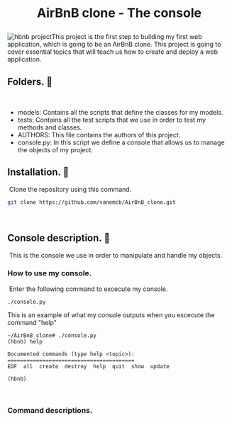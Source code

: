 
# <p align="center"> AirBnB clone - The console <p>
<img src="https://i.ibb.co/R6g7P2W/65f4a1dd9c51265f49d0.png" alt="hbnb project">
​
This project is the first step to building my first web application, which is going to be an AirBnB clone. This project is going to cover essential topics that will teach us how to create and deploy a web application.

## Folders. 📂
​
 - models: Contains all the scripts that define the classes for my models.
 - tests: Contains all the test scripts that we use in order to test my methods and classes.
 - AUTHORS: This file contains the authors of this project.
 - console.py: In this script we define a console that allows us to manage the objects of my project.

## Installation. 🧰
​
Clone the repository using this command.
​
```bash
git clone https://github.com/vanemcb/AirBnB_clone.git
```
​
## Console description. 📜
​
This is the console we use in order to manipulate and handle my objects.
​
### How to use my console.
​
Enter the following command to excecute my console.
​
```
./console.py
```
This is an example of what my console outputs when you excecute the command "help"
```
~/AirBnB_clone# ./console.py
(hbnb) help
​
Documented commands (type help <topic>):
========================================
EOF  all  create  destroy  help  quit  show  update
​
(hbnb)
```
​
### Command descriptions.